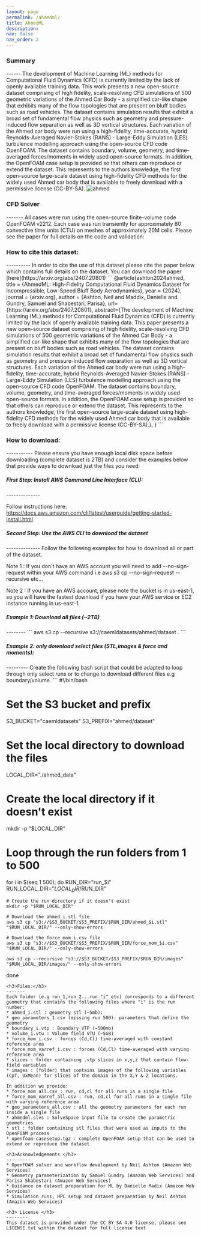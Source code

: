 ```yaml
---
layout: page
permalink: /ahmedml/
title: AhmedML
description: 
nav: false
nav_order: 2
---
```


<h3>Summary</h3>
------
The development of Machine Learning (ML) methods for Computational Fluid Dynamics (CFD) is currently limited by the lack of openly available training data. This work presents a new open-source dataset comprising of high fidelity, scale-resolving CFD simulations of 500 geometric variations of the Ahmed Car Body - a simplified car-like shape that exhibits many of the flow topologies that are present on bluff bodies such as road vehicles. The dataset contains simulation results that exhibit a broad set of fundamental flow physics such as geometry and pressure-induced flow separation as well as 3D vortical structures. Each variation of the Ahmed car body were run using a high-fidelity, time-accurate, hybrid Reynolds-Averaged Navier-Stokes (RANS) - Large-Eddy Simulation (LES) turbulence modelling approach using the open-source CFD code OpenFOAM. The dataset contains boundary, volume, geometry, and time-averaged forces/moments in widely used open-source formats. In addition, the OpenFOAM case setup is provided so that others can reproduce or extend the dataset. This represents to the authors knowledge, the first open-source large-scale dataset using high-fidelity CFD methods for the widely used Ahmed car body that is available to freely download with a permissive license (CC-BY-SA).

<img class="photo" alt="ahmed" src="{{ site.baseurl }}/assets/img/ahmed_body.png">
<h3>CFD Solver</h3>
-------
All cases were run using the open-source finite-volume code OpenFOAM v2212. Each case was run transiently for approximately 80 convective time units (CTU) on meshes of approximately 20M cells.  Please see the paper for full details on the code and validation:

<h3>How to cite this dataset:</h3>
----------
In order to cite the use of this dataset please cite the paper below which contains full details on the dataset. You can download the paper [here](https://arxiv.org/abs/2407.20801)
```
@article{ashton2024ahmed,
    title = {AhmedML: High-Fidelity Computational Fluid Dynamics Dataset for Incompressible, Low-Speed Bluff Body Aerodynamics},
    year = {2024},
    journal = {arxiv.org},
    author = {Ashton, Neil and Maddix, Danielle and Gundry, Samuel and Shabestari, Parisa},
    url={https://arxiv.org/abs/2407.20801},
    abstract={The development of Machine Learning (ML) methods for Computational Fluid Dynamics (CFD) is currently limited by the lack of openly available training data. This paper presents a new open-source dataset comprising of high fidelity, scale-resolving CFD simulations of 500 geometric variations of the Ahmed Car Body - a simplified car-like shape that exhibits many of the flow topologies that are present on bluff bodies such as road vehicles. The dataset contains simulation results that exhibit a broad set of fundamental flow physics such as geometry and pressure-induced flow separation as well as 3D vortical structures. Each variation of the Ahmed car body were run using a high-fidelity, time-accurate, hybrid Reynolds-Averaged Navier-Stokes (RANS) - Large-Eddy Simulation (LES) turbulence modelling approach using the open-source CFD code OpenFOAM. The dataset contains boundary, volume, geometry, and time-averaged forces/moments in widely used open-source formats. In addition, the OpenFOAM case setup is provided so that others can reproduce or extend the dataset. This represents to the authors knowledge, the first open-source large-scale dataset using high-fidelity CFD methods for the widely used Ahmed car body that is available to freely download with a permissive license (CC-BY-SA).},
}
```
<h3>How to download:</h3>
-----------
Please ensure you have enough local disk space before downloading (complete dataset is 2TB) and consider the examples below that provide ways to download just the files you need:

<h5>First Step: Install AWS Command Line Interface (CLI):</h5>
--------------

Follow instructions here: https://docs.aws.amazon.com/cli/latest/userguide/getting-started-install.html

<h5>Second Step: Use the AWS CLI to download the dataset</h5>
--------------
Follow the following examples for how to download all or part of the dataset.

Note 1 : If you don't have an AWS account you will need to add --no-sign-request within your AWS command i.e aws s3 cp --no-sign-request --recursive etc...

Note 2 : If you have an AWS account, please note the bucket is in us-east-1, so you will have the fastest download if you have your AWS service or EC2 instance running in us-east-1.

<h5>Example 1: Download all files (~2TB)</h5>
--------
```
aws s3 cp --recursive s3://caemldatasets/ahmed/dataset .
```
<h5>Example 2: only download select files (STL,images & force and moments):</h5>
---------
Create the following bash script that could be adapted to loop through only select runs or to change to download different files e.g boundary/volume.
```
#!/bin/bash

# Set the S3 bucket and prefix
S3_BUCKET="caemldatasets"
S3_PREFIX="ahmed/dataset"

# Set the local directory to download the files
LOCAL_DIR="./ahmed_data"

# Create the local directory if it doesn't exist
mkdir -p "$LOCAL_DIR"

# Loop through the run folders from 1 to 500
for i in $(seq 1 500); do
    RUN_DIR="run_$i"
    RUN_LOCAL_DIR="$LOCAL_DIR/$RUN_DIR"

    # Create the run directory if it doesn't exist
    mkdir -p "$RUN_LOCAL_DIR"

    # Download the ahmed_i.stl file
    aws s3 cp "s3://$S3_BUCKET/$S3_PREFIX/$RUN_DIR/ahmed_$i.stl" "$RUN_LOCAL_DIR/" --only-show-errors

    # Download the force_mom_i.csv file
    aws s3 cp "s3://$S3_BUCKET/$S3_PREFIX/$RUN_DIR/force_mom_$i.csv" "$RUN_LOCAL_DIR/" --only-show-errors

    aws s3 cp --recursive "s3://$S3_BUCKET/$S3_PREFIX/$RUN_DIR/images" "$RUN_LOCAL_DIR/images/" --only-show-errors
done
```
<h3>Files:</h3>
-------
Each folder (e.g run_1,run_2...run_"i" etc) corresponds to a different geometry that contains the following files where "i" is the run number:
* ahmed_i.stl : geometry stl (~5mb):
* geo_parameters_1.csv (missing run 500): parameters that define the geometry
* boundary_i.vtp : Boundary VTP (~500mb)
* volume_i.vtu : Volume field VTU (~5GB)
* force_mom_i.csv : forces (Cd,Cl) time-averaged with constant reference area
* force_mom_varref_i.csv : forces (Cd,Cl) time-averaged with varying reference area
* slices : folder containing .vtp slices in x,y,z that contain flow-field variables
* images : (folder) that contains images of the following variables (CpT, UxMean) for slices of the domain in the X,Y & Z locations.

In addition we provide:
* force_mom_all.csv : run, cd,cl for all runs in a single file
* force_mom_varref_all.csv : run, cd,cl for all runs in a single file with varying reference area
* geo_parameters_all.csv : all the geometry parameters for each run inside a single file
* ahmedml.slvs : SolveSpace input file to create the parametric geometries
* stl : folder containing stl files that were used as inputs to the OpenFOAM process
* openfoam-casesetup.tgz : complete OpenFOAM setup that can be used to extend or reproduce the dataset

<h3>Acknowledgements </h3>
---------
* OpenFOAM solver and workflow development by Neil Ashton (Amazon Web Services)
* Geometry parameterization by Samuel Gundry (Amazon Web Services) and Parisa Shabestari (Amazon Web Services)
* Guidance on dataset preparation for ML by Danielle Madix (Amazon Web Services)
* Simulation runs, HPC setup and dataset preparation by Neil Ashton (Amazon Web Services)

<h3> License </h3>
--------
This dataset is provided under the CC BY SA 4.0 license, please see LICENSE.txt within the dataset for full license text
